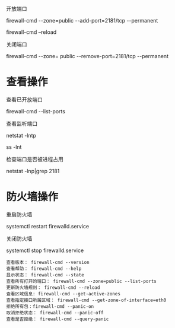 开放端口

firewall-cmd --zone=public --add-port=2181/tcp --permanent

firewall-cmd –reload

关闭端口

firewall-cmd --zone= public --remove-port=2181/tcp --permanent

# 查看操作

查看已开放端口

firewall-cmd --list-ports

查看监听端口

netstat -lntp

ss -lnt

检查端口是否被进程占用

netstat -lnp|grep 2181

# 防火墙操作

重启防火墙

systemctl restart firewalld.service

关闭防火墙

systemctl stop firewalld.service

```
查看版本： firewall-cmd --version
查看帮助： firewall-cmd --help
显示状态： firewall-cmd --state
查看所有打开的端口： firewall-cmd --zone=public --list-ports
更新防火墙规则： firewall-cmd --reload
查看区域信息: firewall-cmd --get-active-zones
查看指定接口所属区域： firewall-cmd --get-zone-of-interface=eth0
拒绝所有包：firewall-cmd --panic-on
取消拒绝状态： firewall-cmd --panic-off
查看是否拒绝： firewall-cmd --query-panic
```